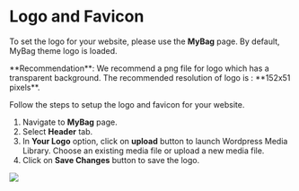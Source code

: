 # Logo and Favicon

To set the logo for your website, please use the **MyBag** page. By default, MyBag theme logo is loaded.

<div class="alert alert-info">**Recommendation**: We recommend a png file for logo which has a transparent background. The recommended resolution of logo is : **152x51 pixels**.</div>

Follow the steps to setup the logo and favicon for your website.

1. Navigate to **MyBag** page.
2. Select **Header** tab.
3. In **Your Logo** option, click on **upload** button to launch Wordpress Media Library. Choose an existing media file or upload a new media file.
4. Click on **Save Changes** button to save the logo.

![](http://transvelo.github.io/docs/mybag/images/theme-option-logo.png)


